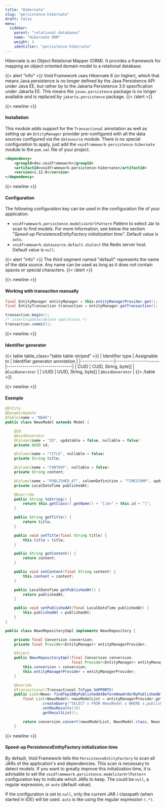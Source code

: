 ```yaml
---
title: "Hibernate"
slug: "persistence-hibernate"
draft: false
menu:
  sidebar:
    parent: "relational-databases"
    name: "Hibernate ORM"
    weight: 3
    identifier: "persistence-hibernate"
---
```


Hibernate is an Object Relational Mapper (ORM). It provides a framework for mapping an object-oriented domain model to a relational database.

{{< alert "info" >}}
Void Framework uses Hibernate 6 (or higher), which that means Java persistence is no longer defined by the Java Persistence API under Java EE, but rather by to the Jakarta Persistence 3.0 specification under Jakarta EE. This means the <code>javax.persistence</code> package is no longer available and is replaced by <code>jakarta.persistence</code> package.
{{< /alert >}}


{{< newline >}}
#### Installation

This module adds support for the `Transactional` annotation as well as setting up an `EntityManager` provider pre-configured with all the data sources configured via the `datasource` module. There is no special configuration to apply, just add the `voidframework-persistence-hibernate` module to the `pom.xml` file of your project.

```xml
<dependency>
    <groupId>dev.voidframework</groupId>
    <artifactId>voidframework-persistence-hibernate</artifactId>
    <version>1.12.0</version>
</dependency>
```


{{< newline >}}
#### Configuration

The following configuration key can be used in the configuration file of your application.

* `voidframework.persistence.modelsJarUrlPattern` Pattern to select Jar to scan to find models. For more information, see below the section "_Speed-up PersistenceEntityFactory initialization time_". Default value is `auto`.
* `voidframework.datasource.default.dialect` the Redis server host. Default value is `null`.

{{< alert "info" >}}
The third segment named "default" represents the name of the data source. Any name can be used as long as it does not contain spaces or special characters.
{{< /alert >}}


{{< newline >}}
#### Working with transaction manually

```java
final EntityManager entityManager = this.entityManagerProvider.get();
final EntityTransaction transaction = entityManager.getTransaction();

transaction.begin();
/* insert/update/delete operations */
transaction.commit();
```



{{< newline >}}
#### Identifier generator

{{< table table_class="table table-striped" >}}
| Identifier type | Assignable to        | Identifier generator annotation |
|-----------------|----------------------|---------------------------------|
| CUID            | CUID, String, byte[] | `@CuidGenerator`                |
| UUID            | UUID, String, byte[] | `@UuidGenerator`                |
{{< /table >}}



{{< newline >}}
#### Exemple
```java
@Entity
@DynamicUpdate
@Table(name = "NEWS")
public class NewsModel extends Model {

    @Id
    @UuidGenerator
    @Column(name = "ID", updatable = false, nullable = false)
    private UUID id;

    @Column(name = "TITLE", nullable = false)
    private String title;

    @Column(name = "CONTENT", nullable = false)
    private String content;

    @Column(name = "PUBLISHED_AT", columnDefinition = "TIMESTAMP", updatable = false, nullable = false)
    private LocalDateTime publishedAt;

    @Override
    public String toString() {
        return this.getClass().getName() + "[id=" + this.id + "]";
    }

    public String getTitle() {
        return title;
    }

    public void setTitle(final String title) {
        this.title = title;
    }

    public String getContent() {
        return content;
    }

    public void setContent(final String content) {
        this.content = content;
    }

    public LocalDateTime getPublishedAt() {
        return publishedAt;
    }

    public void setPublishedAt(final LocalDateTime publishedAt) {
        this.publishedAt = publishedAt;
    }
}
```

```java
public class NewsRepositoryImpl implements NewsRepository {

    private final Conversion conversion;
    private final Provider<EntityManager> entityManagerProvider;

    @Inject
    public NewsRepositoryImpl(final Conversion conversion,
                              final Provider<EntityManager> entityManagerProvider) {
        this.conversion = conversion;
        this.entityManagerProvider = entityManagerProvider;
    }

    @Overide
    @Transactional(Transactional.TxType.SUPPORTS)
    public List<News> findTop10ByPublishedAtBeforeNowOrderByPublishedAtDesc() {
        final List<NewsModel> newsModelList = entityManagerProvider.get()
                .createQuery("SELECT x FROM NewsModel x WHERE x.publishedAt <= CURRENT_TIMESTAMP ORDER BY x.publishedAt DESC, x.id ASC", NewsModel.class)
                .setMaxResults(10)
                .getResultList();

        return conversion.convert(newsModelList, NewsModel.class, News.class);
    }
```



{{< newline >}}
#### Speed-up PersistenceEntityFactory initialization time
By default, Void Framework tells the `PersistenceEntityFactory` to scan all JARs of the application's and dependencies. This scan is necessary to detect models. If you want to greatly improve this initialization time, it is advisable to set the `voidframework.persistence.modelsJarUrlPattern` configuration key to indicate which JARs to keep. The could be `null`, a regular expression, or `auto` (default value).

If the configuration is set to `null`, only the current JAR / classpath (when started in IDE) will be used. `auto` is like using the regular expression `(.*)`.

